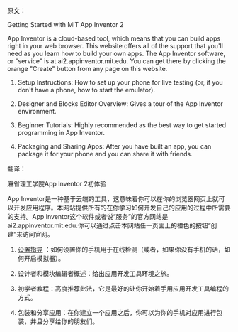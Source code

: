 
原文：

Getting Started with MIT App Inventor 2

App Inventor is a cloud-based tool, which means that you can build apps right in your web browser. This website offers all of the support that you'll need as you learn how to build your own apps. The App Inventor software, or "service" is at ai2.appinventor.mit.edu. You can get there by clicking the orange "Create" button from any page on this website.

1.	Setup Instructions: How to set up your phone for live testing (or, if you don't have a phone, how to start the emulator).

2.	Designer and Blocks Editor Overview: Gives a tour of the App Inventor environment.

3.	Beginner Tutorials: Highly recommended as the best way to get started programming in App Inventor.

4.	Packaging and Sharing Apps: After you have built an app, you can package it for your phone and you can share it with friends.


翻译：


麻省理工学院App Inventor 2初体验


App Inventor是一种基于云端的工具，这意味着你可以在你的浏览器网页上就可以开发应用程序。本网站提供所有的在你学习如何开发自己的应用的过程中所需要的支持。App Inventor这个软件或者说“服务”的官方网站是ai2.appinventor.mit.edu.你可以通过点击本网站任一页面上的橙色的按钮“创建”来访问官网。


1.	[设置指导](setup-Instructions.md) ：如何设置你的手机用于在线检测（或者，如果你没有手机的话，如何开启模拟器）。

2.	设计者和模块编辑者概述：给出应用开发工具环境之旅。

3.	初学者教程：高度推荐此法，它是最好的让你开始着手用应用开发工具编程的方式。

4.	包装和分享应用：在你建立一个应用之后，你可以为你的手机对应用进行包装，并且分享给你的朋友们。


